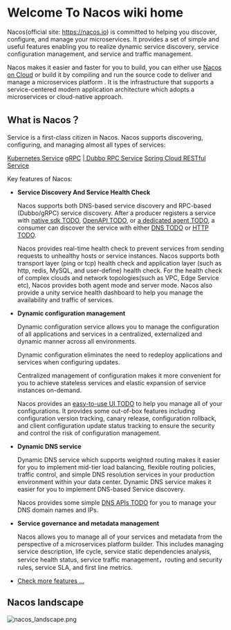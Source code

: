 # Welcome To Nacos wiki home

Nacos(official site: https://nacos.io) is committed to helping you discover, configure, and manage your microservices. It provides a set of simple and useful features enabling you to realize dynamic service discovery, service configuration management, and service and traffic management.

Nacos makes it easier and faster for you to build, you can either use [Nacos on Cloud](https://cn.aliyun.com/product/aliware/mse?spm=nacos-website.topbar.0.0.0) or build it by compiling and run the source code to deliver and manage a microservices platform . It is the infrastructure that supports a service-centered modern application architecture which adopts a microservices or cloud-native approach.

## What is Nacos？

Service is a first-class citizen in Nacos. Nacos supports discovering, configuring, and managing almost all types of services:

[Kubernetes Service](https://kubernetes.io/docs/concepts/services-networking/service/)
[gRPC](https://grpc.io/docs/guides/concepts.html#service-definition)
[ | Dubbo RPC Service](https://dubbo.incubator.apache.org/#/?lang=en-us)
[Spring Cloud RESTful Service](https://spring.io/understanding/REST)

Key features of Nacos:

* **Service Discovery And Service Health Check**

    Nacos supports both DNS-based service discovery and RPC-based (Dubbo/gRPC) service discovery. After a producer registers a service with [native sdk TODO](xx), [OpenAPI TODO](xx), or [a dedicated agent TODO](xx), a consumer can discover the service with either [DNS TODO](xx) or [HTTP TODO](xx).
    
    Nacos provides real-time health check to prevent services from sending requests to unhealthy hosts or service instances. Nacos supports both transport layer (ping or tcp) health check and application layer (such as http, redis, MySQL, and user-define) health check. For the health check of complex clouds and network topologies(such as VPC, Edge Service etc), Nacos provides both agent mode and server mode. Nacos also provide a unity service health dashboard to help you manage the availability and traffic of services.    
    
* **Dynamic configuration management**

    Dynamic configuration service allows you to manage the configuration of all applications and services in a centralized, externalized and dynamic manner across all environments.

    Dynamic configuration eliminates the need to redeploy applications and services when configuring updates.

    Centralized management of configuration makes it more convenient for you to achieve stateless services and elastic expansion of service instances on-demand.

    Nacos provides an [easy-to-use UI TODO](xx) to help you manage all of your configurations. It provides some out-of-box features including  configuration version tracking, canary release, configuration rollback, and client configuration update status tracking to ensure the security and control the risk of configuration management. 

* **Dynamic DNS service**

    Dynamic DNS service which supports weighted routing makes it easier for you to implement mid-tier load balancing, flexible routing policies, traffic control, and simple DNS resolution services in your production environment within your data center. Dynamic DNS service makes it easier for you to implement DNS-based Service discovery. 

    Nacos provides some simple [DNS APIs TODO](xx) for you to manage your DNS domain names and IPs.

* **Service governance and metadata management**

    Nacos allows you to manage all of your services and metadata from the perspective of a microservices platform builder. This includes managing service description, life cycle, service static dependencies analysis, service health status, service traffic management，routing and security rules, service SLA, and first line metrics.

* [Check more features ...](xx)

## Nacos landscape

![nacos_landscape.png](https://cdn.yuque.com/lark/0/2018/png/15914/1530514380550-31251a79-02bb-4155-bc4f-5a9f436551a2.png) 